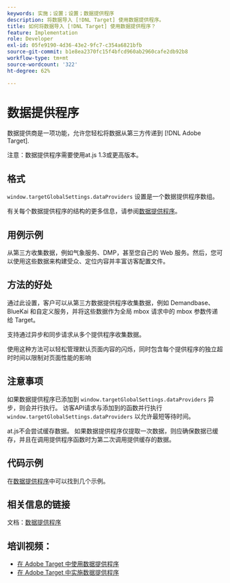 ```yaml
---
keywords: 实施；设置；设置；数据提供程序
description: 将数据导入 [!DNL Target] 使用数据提供程序。
title: 如何将数据导入 [!DNL Target] 使用数据提供程序？
feature: Implementation
role: Developer
exl-id: 05fe9190-4d36-43e2-9fc7-c354a6821bfb
source-git-commit: b1e8ea2370fc15f4bfcd960ab2960cafe2db92b8
workflow-type: tm+mt
source-wordcount: '322'
ht-degree: 62%

---
```


# 数据提供程序

数据提供商是一项功能，允许您轻松将数据从第三方传递到 [!DNL Adobe Target].

注意：数据提供程序需要使用at.js 1.3或更高版本。

## 格式

`window.targetGlobalSettings.dataProviders` 设置是一个数据提供程序数组。

有关每个数据提供程序的结构的更多信息，请参阅[数据提供程序](https://developer.adobe.com/target/implement/client-side/atjs/atjs-functions/targetglobalsettings/)。

## 用例示例

从第三方收集数据，例如气象服务、DMP，甚至您自己的 Web 服务。然后，您可以使用这些数据来构建受众、定位内容并丰富访客配置文件。

## 方法的好处

通过此设置，客户可以从第三方数据提供程序收集数据，例如 Demandbase、BlueKai 和自定义服务，并将这些数据作为全局 mbox 请求中的 mbox 参数传递给 Target。

支持通过异步和同步请求从多个提供程序收集数据。

使用这种方法可以轻松管理默认页面内容的闪烁，同时包含每个提供程序的独立超时时间以限制对页面性能的影响

## 注意事项

如果数据提供程序已添加到 `window.targetGlobalSettings.dataProviders` 异步，则会并行执行。 访客API请求与添加到的函数并行执行 `window.targetGlobalSettings.dataProviders` 以允许最短等待时间。

at.js不会尝试缓存数据。 如果数据提供程序仅提取一次数据，则应确保数据已缓存，并且在调用提供程序函数时为第二次调用提供缓存的数据。

## 代码示例

在[数据提供程序](https://developer.adobe.com/target/implement/client-side/atjs/atjs-functions/targetglobalsettings/)中可以找到几个示例。

## 相关信息的链接

文档：[数据提供程序](https://developer.adobe.com/target/implement/client-side/atjs/atjs-functions/targetglobalsettings/)

## 培训视频：

* [在 Adobe Target 中使用数据提供程序](https://helpx.adobe.com/cn/target/kt/using/dataProviders-atjs-feature-video-use.html)
* [在 Adobe Target 中实施数据提供程序](https://helpx.adobe.com/cn/target/kt/using/dataProviders-atjs-technical-video-implement.html)

